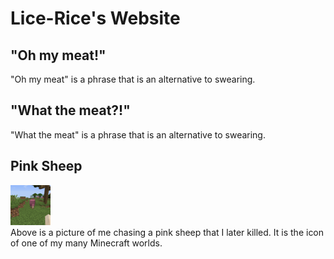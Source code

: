 # Lice-Rice's Website
## "Oh my meat!"
"Oh my meat" is a phrase that is an alternative to swearing.<br>
## "What the meat?!"
"What the meat" is a phrase that is an alternative to swearing.<br>
## Pink Sheep
<img src="https://github.com/Lice-Rice/Lice-Rice.github.io/raw/main/icon.png"><br>
Above is a picture of me chasing a pink sheep that I later killed. It is the icon of one of my many Minecraft worlds.
